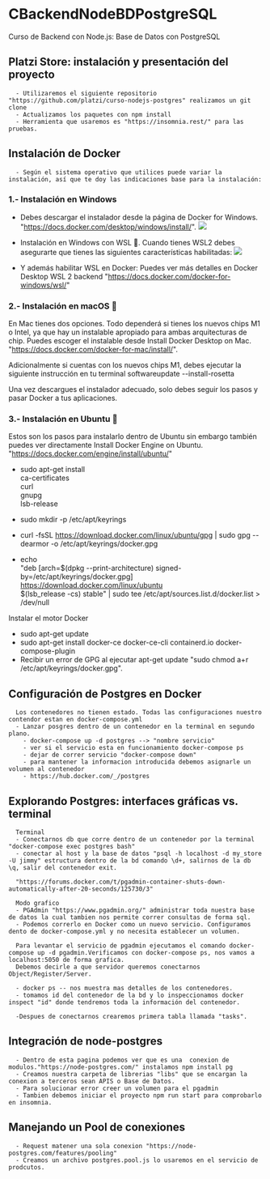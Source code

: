 # CBackendNodeBDPostgreSQL
Curso de Backend con Node.js: Base de Datos con PostgreSQL

  ## Platzi Store: instalación y presentación del proyecto
      - Utilizaremos el siguiente repositorio "https://github.com/platzi/curso-nodejs-postgres" realizamos un git clone
      - Actualizamos los paquetes con npm install
      - Herramienta que usaremos es "https://insomnia.rest/" para las pruebas.
  ## Instalación de Docker
      - Según el sistema operativo que utilices puede variar la instalación, así que te doy las indicaciones base para la instalación:
      
  ### 1.- Instalación en Windows
  - Debes descargar el instalador desde la página de Docker for Windows. "https://docs.docker.com/desktop/windows/install/".
  ![](https://docs.docker.com/desktop/windows/images/hyperv-enabled.png)

  - Instalación en Windows con WSL 🐧. Cuando tienes WSL2 debes asegurarte que tienes las siguientes características habilitadas:
  ![](https://docs.docker.com/desktop/windows/images/wsl2-enable.png)

  - Y además habilitar WSL en Docker: Puedes ver más detalles en Docker Desktop WSL 2 backend "https://docs.docker.com/docker-for-windows/wsl/"

  ### 2.- Instalación en macOS 🍎
  En Mac tienes dos opciones. Todo dependerá si tienes los nuevos chips M1 o Intel, ya que hay un instalable apropiado para ambas arquitecturas de chip. Puedes escoger el instalable desde Install Docker Desktop on Mac. "https://docs.docker.com/docker-for-mac/install/".
  
  Adicionalmente si cuentas con los nuevos chips M1, debes ejecutar la siguiente instrucción en tu terminal softwareupdate --install-rosetta

  Una vez descargues el instalador adecuado, solo debes seguir los pasos y pasar Docker a tus aplicaciones.

  ### 3.- Instalación en Ubuntu 🐧
  Estos son los pasos para instalarlo dentro de Ubuntu sin embargo también puedes ver directamente Install Docker Engine on Ubuntu. "https://docs.docker.com/engine/install/ubuntu/"

  - sudo apt-get install \
    ca-certificates \
    curl \
    gnupg \
    lsb-release
  
  - sudo mkdir -p /etc/apt/keyrings
  - curl -fsSL https://download.docker.com/linux/ubuntu/gpg | sudo gpg --dearmor -o /etc/apt/keyrings/docker.gpg

  -  echo \
  "deb [arch=$(dpkg --print-architecture) signed-by=/etc/apt/keyrings/docker.gpg] https://download.docker.com/linux/ubuntu \
  $(lsb_release -cs) stable" | sudo tee /etc/apt/sources.list.d/docker.list > /dev/null

  Instalar el motor Docker 

  - sudo apt-get update
  - sudo apt-get install docker-ce docker-ce-cli containerd.io docker-compose-plugin
  - Recibir un error de GPG al ejecutar apt-get update "sudo chmod a+r /etc/apt/keyrings/docker.gpg".

  ## Configuración de Postgres en Docker
      Los contenedores no tienen estado. Todas las configuraciones nuestro contendor estan en docker-compose.yml
      - Lanzar posgres dentro de un contenedor en la terminal en segundo plano.
        - docker-compose up -d postgres --> "nombre servicio"
        - ver si el servicio esta en funcionamiento docker-compose ps
        - dejar de correr servicio "docker-compose down"
        - para mantener la informacion introducida debemos asignarle un volumen al contenedor
        - https://hub.docker.com/_/postgres
  ## Explorando Postgres: interfaces gráficas vs. terminal
      Terminal
      - Conectarnos db que corre dentro de un contenedor por la terminal "docker-compose exec postgres bash"
      - conectar al host y la base de datos "psql -h localhost -d my_store -U jimmy" estructura dentro de la bd comando \d+, salirnos de la db \q, salir del contenedor exit.

      "https://forums.docker.com/t/pgadmin-container-shuts-down-automatically-after-20-seconds/125730/3"
      
      Modo grafico 
      - PGAdmin "https://www.pgadmin.org/" administrar toda nuestra base de datos la cual tambien nos permite correr consultas de forma sql.
      - Podemos correrlo en Docker como un nuevo servicio. Configuramos dento de docker-compose.yml y no necesita establecer un volumen.

      Para levantar el servicio de pgadmin ejecutamos el comando docker-compose up -d pgadmin.Verificamos con docker-compose ps, nos vamos a localhost:5050 de forma grafica.
      Debemos decirle a que servidor queremos conectarnos Object/Register/Server.

      - docker ps -- nos muestra mas detalles de los contenedores.
      - tomamos id del contenedor de la bd y lo inspeccionamos docker inspect "id" donde tendremos toda la información del contenedor.

      -Despues de conectarnos crearemos primera tabla llamada "tasks".
  
  ## Integración de node-postgres
      - Dentro de esta pagina podemos ver que es una  conexion de modulos."https://node-postgres.com/" instalamos npm install pg
      - Creamos nuestra carpeta de librerias "libs" que se encargan la conexion a terceros sean APIS o Base de Datos.
      - Para solucionar error creer un volumen para el pgadmin 
      - Tambien debemos iniciar el proyecto npm run start para comprobarlo en insomnia.
  
  ## Manejando un Pool de conexiones
      - Request matener una sola conexion "https://node-postgres.com/features/pooling"
      - Creamos un archivo postgres.pool.js lo usaremos en el servicio de prodcutos.
